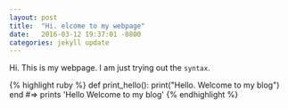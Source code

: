 ```yaml
---
layout: post
title:  "Hi. elcome to my webpage"
date:   2016-03-12 19:37:01 -0800
categories: jekyll update
---
```

Hi. This is my webpage. I am just trying out the `syntax`. 

{% highlight ruby %}
def print_hello():
  print("Hello. Welcome to my blog")
end
#=> prints 'Hello Welcome to my blog'
{% endhighlight %}
